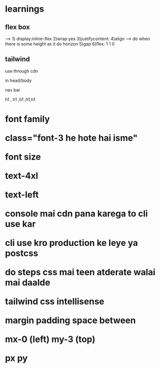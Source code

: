 # learnings

## flex box 

--> 1) display:inline-flex
    2)wrap:yes
    3)justifycontent:
    4)align --> do when there is some height as it do horizon
    5)gap 
    6)flex: 1 1 0 

## tailwind

use through cdn 

in head/body
<script src="https://cdn.tailwindcss.com"></script>


nav bar

<nav class="bg-red-900 flex gap-10"> h1 , h1 ,h1 ,h1,h1</nav>

<h1 class="text-white">


font family

class="font-3 he hote hai isme"


font size

text-4xl 

text-left 



console mai cdn pana karega to cli use kar 

cli use kro production ke leye ya postcss

do steps 
css mai teen atderate walai mai daalde 

tailwind css intellisense 


margin padding space between 


mx-0 (left)
my-3  (top)

px 
py